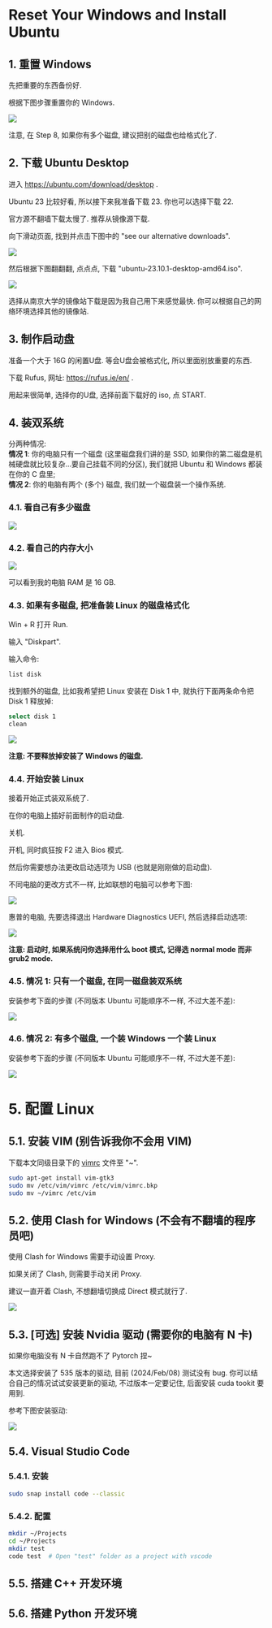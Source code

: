 # Reset Your Windows and Install Ubuntu

## 1. 重置 Windows

先把重要的东西备份好.

根据下图步骤重置你的 Windows.

<img src="imgs/reset_windows.png"></img>


注意, 在 Step 8, 如果你有多个磁盘, 建议把别的磁盘也给格式化了.

## 2. 下载 Ubuntu Desktop

进入 https://ubuntu.com/download/desktop .

Ubuntu 23 比较好看, 所以接下来我准备下载 23. 你也可以选择下载 22.

官方源不翻墙下载太慢了. 推荐从镜像源下载.

向下滑动页面, 找到并点击下图中的 "see our alternative downloads".

<img src="imgs/see_out_alter_downloads.png"></img>


然后根据下图翻翻翻, 点点点, 下载 "ubuntu-23.10.1-desktop-amd64.iso".

<img src="imgs/download_ubuntu_iso.png"></img>

选择从南京大学的镜像站下载是因为我自己用下来感觉最快. 你可以根据自己的网络环境选择其他的镜像站.

## 3. 制作启动盘

准备一个大于 16G 的闲置U盘. 等会U盘会被格式化, 所以里面别放重要的东西.

下载 Rufus, 网址: https://rufus.ie/en/ .

用起来很简单, 选择你的U盘, 选择前面下载好的 iso, 点 START.

## 4. 装双系统
分两种情况:  
**情况 1**: 你的电脑只有一个磁盘 (这里磁盘我们讲的是 SSD, 如果你的第二磁盘是机械硬盘就比较复杂...要自己挂载不同的分区), 我们就把 Ubuntu 和 Windows 都装在你的 C 盘里;  
**情况 2**: 你的电脑有两个 (多个) 磁盘, 我们就一个磁盘装一个操作系统.

### 4.1. 看自己有多少磁盘

<img src="imgs/disk_manager.png"></img>

### 4.2. 看自己的内存大小

<img src="imgs/check_ram.png"></img>

可以看到我的电脑 RAM 是 16 GB.

### 4.3. 如果有多磁盘, 把准备装 Linux 的磁盘格式化

Win + R 打开 Run.

输入 "Diskpart".

输入命令:

```bash
list disk
```

找到额外的磁盘, 比如我希望把 Linux 安装在 Disk 1 中, 就执行下面两条命令把 Disk 1 释放掉:

```bash
select disk 1
clean
```

<img src="imgs/clean_disk.png"></img>

**注意: 不要释放掉安装了 Windows 的磁盘.**

### 4.4. 开始安装 Linux

接着开始正式装双系统了.

在你的电脑上插好前面制作的启动盘.

关机.

开机, 同时疯狂按 F2 进入 Bios 模式.

然后你需要想办法更改启动选项为 USB (也就是刚刚做的启动盘).

不同电脑的更改方式不一样, 比如联想的电脑可以参考下图:

<img src="imgs/lenovo_boot.png"></img>

惠普的电脑, 先要选择退出 Hardware Diagnostics UEFI, 然后选择启动选项:

<img src="imgs/hp_boot.png"></img>

**注意: 启动时, 如果系统问你选择用什么 boot 模式, 记得选 normal mode 而非 grub2 mode.**

### 4.5. 情况 1: 只有一个磁盘, 在同一磁盘装双系统

安装参考下面的步骤 (不同版本 Ubuntu 可能顺序不一样, 不过大差不差):

<img src="imgs/install_ubuntu_1.png"></img>

### 4.6. 情况 2: 有多个磁盘, 一个装 Windows 一个装 Linux

安装参考下面的步骤 (不同版本 Ubuntu 可能顺序不一样, 不过大差不差):

<img src="imgs/install_ubuntu_2.png"></img>

# 5. 配置 Linux

## 5.1. 安装 VIM (别告诉我你不会用 VIM)

下载本文同级目录下的 [vimrc](https://github.com/jamesnulliu/My_Notes/blob/main/Linux/vimrc) 文件至 "~".

```bash
sudo apt-get install vim-gtk3
sudo mv /etc/vim/vimrc /etc/vim/vimrc.bkp
sudo mv ~/vimrc /etc/vim
```

## 5.2. 使用 Clash for Windows (不会有不翻墙的程序员吧)

使用 Clash for Windows 需要手动设置 Proxy.

如果关闭了 Clash, 则需要手动关闭 Proxy.

建议一直开着 Clash, 不想翻墙切换成 Direct 模式就行了.

<img src="imgs/proxy.png"></img>


## 5.3. [可选] 安装 Nvidia 驱动 (需要你的电脑有 N 卡)

如果你电脑没有 N 卡自然跑不了 Pytorch 捏~

本文选择安装了 535 版本的驱动, 目前 (2024/Feb/08) 测试没有 bug. 你可以结合自己的情况试试安装更新的驱动, 不过版本一定要记住, 后面安装 cuda tookit 要用到.

参考下图安装驱动:

<img src="imgs/nvidia_driver.png"></img>

## 5.4. Visual Studio Code
### 5.4.1. 安装
```bash
sudo snap install code --classic
```
### 5.4.2. 配置

```bash
mkdir ~/Projects
cd ~/Projects
mkdir test
code test  # Open "test" folder as a project with vscode
```

## 5.5. 搭建 C++ 开发环境

## 5.6. 搭建 Python 开发环境
